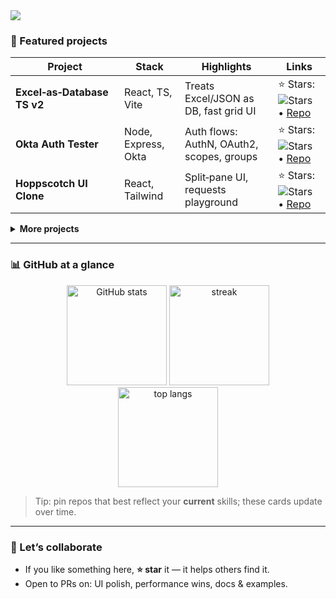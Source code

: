 <!-- Hero / Intro -->
<img src="https://skillicons.dev/icons?i=react,nextjs,redux,ts,js,html,css,tailwind,nodejs,express,mongodb,mysql,postgres,git,github,vite,docker,nginx,aws&perline=10" />
</p>


### 🚀 Featured projects
| Project | Stack | Highlights | Links |
|---|---|---|---|
| **Excel‑as‑Database TS v2** | React, TS, Vite | Treats Excel/JSON as DB, fast grid UI | ⭐ Stars: ![Stars](https://img.shields.io/github/stars/ShikharSingh-GitHub/excel-as-database-ts-v2?style=social) • [Repo](https://github.com/ShikharSingh-GitHub/excel-as-database-ts-v2) |
| **Okta Auth Tester** | Node, Express, Okta | Auth flows: AuthN, OAuth2, scopes, groups | ⭐ Stars: ![Stars](https://img.shields.io/github/stars/ShikharSingh-GitHub/OktaAuthTester?style=social) • [Repo](https://github.com/ShikharSingh-GitHub/OktaAuthTester) |
| **Hoppscotch UI Clone** | React, Tailwind | Split‑pane UI, requests playground | ⭐ Stars: ![Stars](https://img.shields.io/github/stars/ShikharSingh-GitHub/HoppscotchClone?style=social) • [Repo](https://github.com/ShikharSingh-GitHub/HoppscotchClone) |


<details>
<summary><b>More projects</b></summary>
- Kanban Board — drag‑and‑drop, filters, server‑side pagination <br>
- Online Result System — role‑based access, audit logs
</details>


---


### 📊 GitHub at a glance
<div align="center">
<img height="160" src="https://github-readme-stats.vercel.app/api?username=ShikharSingh-GitHub&show_icons=true&rank_icon=github&include_all_commits=true&hide=issues" alt="GitHub stats" />
<img height="160" src="https://github-readme-streak-stats.herokuapp.com?user=ShikharSingh-GitHub" alt="streak" />
<br/>
<img height="160" src="https://github-readme-stats.vercel.app/api/top-langs/?username=ShikharSingh-GitHub&layout=compact&langs_count=10" alt="top langs" />
</div>


> Tip: pin repos that best reflect your **current** skills; these cards update over time.


---


### 🤝 Let’s collaborate
- If you like something here, **⭐ star** it — it helps others find it.
- Open to PRs on: UI polish, performance wins, docs & examples.
